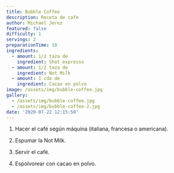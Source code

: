 ```yaml
---
title: Bubble Coffee
description: Receta de cafe
author: Michael Jerez
featured: false
difficulty: 1
servings: 2
preparationTime: 10
ingredients:
  - amount: 1/2 taza de
    ingredient: Shot expresso
  - amount: 1/2 taza de 
    ingredient: Not Milk
  - amount: 1 cda de
    ingredient: Cacao en polvo
image: /assets/img/bubble-coffee.jpg
gallery:
  - /assets/img/bubble-coffee.jpg
  - /assets/img/bubble-coffee-2.jpg
date: '2020-07-22 12:15:50'
---
```

1. Hacer el café según máquina (italiana, francesa o americana).		

2. Espumar la Not Milk.		

3. Servir el café.		

4. Espolvorear con cacao en polvo.
